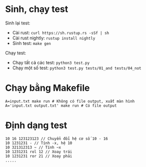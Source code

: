 # Sinh, chạy test

Sinh lại test:
- Cài rust: `curl https://sh.rustup.rs -sSf | sh`
- Cài rust nightly: `rustup install nightly`
- Sinh test: `make gen`

Chạy test:
- Chạy tất cả các test: `python3 test.py`
- Chạy một số test: `python3 test.py tests/01_and tests/04_not`

# Chạy bằng Makefile

```
A=input.txt make run # Không có file output, xuất màn hình
A='input.txt output.txt' make run # Có file output
```

# Định dạng test

```
10 16 123123123 // Chuyển đổi hệ cơ số 10 - 16
10 1231231 - // Tính -x, hệ 10
10 321312313 ~ // Tính ~x
10 1231231 rol 12 // Xoay trái
10 1231231 ror 21 // Xoay phải
.....
```
